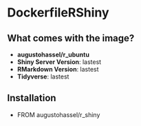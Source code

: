 # DockerfileRShiny

## What comes with the image?

* __augustohassel/r_ubuntu__
* __Shiny Server Version__: lastest
* __RMarkdown Version__: lastest
* __Tidyverse__: lastest

## Installation

* FROM augustohassel/r_shiny
